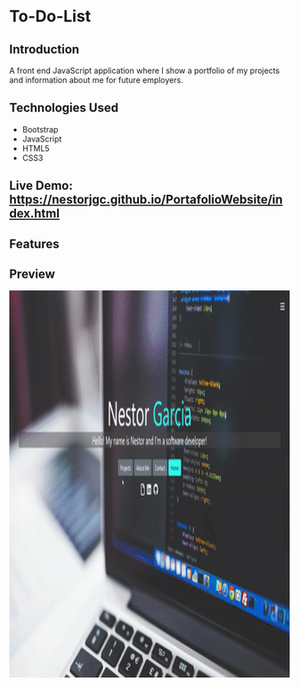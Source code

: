 # To-Do-List

## Introduction


A front end JavaScript application where I show a portfolio of my projects and information about me for future employers.

## Technologies Used
- Bootstrap
- JavaScript
- HTML5
- CSS3

## Live Demo:  https://nestorjgc.github.io/PortafolioWebsite/index.html

## Features

## Preview

<img style="-webkit-user-select: none;margin: auto;cursor: zoom-in;background-color: hsl(0, 0%, 90%);transition: background-color 300ms;" src="https://github.com/nestorjgc/PortafolioWebsite/blob/main/imgs/Portafolio-gif.gif" width="1191" height="696">
